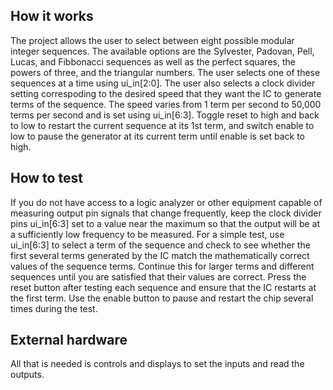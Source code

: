 <!---

This file is used to generate your project datasheet. Please fill in the information below and delete any unused
sections.

You can also include images in this folder and reference them in the markdown. Each image must be less than
512 kb in size, and the combined size of all images must be less than 1 MB.
-->

## How it works

The project allows the user to select between eight possible modular integer sequences. The available options are the Sylvester, Padovan, Pell, Lucas, and Fibbonacci sequences as well as the perfect squares, the powers of three, and the triangular numbers. The user selects one of these sequences at a time using ui_in[2:0]. The user also selects a clock divider setting correspoding to the desired speed that they want the IC to generate terms of the sequence. The speed varies from 1 term per second to 50,000 terms per second and is set using ui_in[6:3]. Toggle reset to high and back to low to restart the current sequence at its 1st term, and switch enable to low to pause the generator at its current term until enable is set back to high. 

## How to test

If you do not have access to a logic analyzer or other equipment capable of measuring output pin signals that change frequently, keep the clock divider pins ui_in[6:3] set to a value near the maximum so that the output will be at a sufficiently low frequency to be measured. For a simple test, use ui_in[6:3] to select a term of the sequence and check to see whether the first several terms generated by the IC match the mathematically correct values of the sequence terms. Continue this for larger terms and different sequences until you are satisfied that their values are correct. Press the reset button after testing each sequence and ensure that the IC restarts at the first term. Use the enable button to pause and restart the chip several times during the test.

## External hardware

All that is needed is controls and displays to set the inputs and read the outputs.
